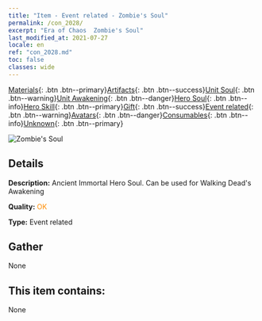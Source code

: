 ```yaml
---
title: "Item - Event related - Zombie's Soul"
permalink: /con_2028/
excerpt: "Era of Chaos  Zombie's Soul"
last_modified_at: 2021-07-27
locale: en
ref: "con_2028.md"
toc: false
classes: wide
---
```

 [Materials](/Items/){: .btn .btn--primary}[Artifacts](/Items/Artifacts/){: .btn .btn--success}[Unit Soul](/Items/UnitSoul/){: .btn .btn--warning}[Unit Awakening](/Items/UnitAwakening/){: .btn .btn--danger}[Hero Soul](/Items/HeroSoul/){: .btn .btn--info}[Hero Skill](/Items/HeroSkill/){: .btn .btn--primary}[Gift](/Items/Gift/){: .btn .btn--success}[Event related](/Items/Events/){: .btn .btn--warning}[Avatars](/Items/Avatars/){: .btn .btn--danger}[Consumables](/Items/Consumables/){: .btn .btn--info}[Unknown](/Items/Unknown/){: .btn .btn--primary}

 ![Zombie's Soul](/images/t/juexing_302.png)

## Details
 **Description:** Ancient Immortal Hero Soul. Can be used for Walking Dead's Awakening

 **Quality:** <span style="color: #FF8C00">OK</span>

 **Type:** Event related

## Gather

  None

## This item contains:

  None

